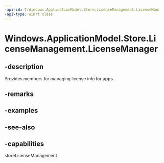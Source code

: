 ```yaml
---
-api-id: T:Windows.ApplicationModel.Store.LicenseManagement.LicenseManager
-api-type: winrt class
---
```


<!-- Class syntax.
public class LicenseManager 
-->

# Windows.ApplicationModel.Store.LicenseManagement.LicenseManager

## -description
Provides members for managing license info for apps.

## -remarks


## -examples

## -see-also


## -capabilities
storeLicenseManagement